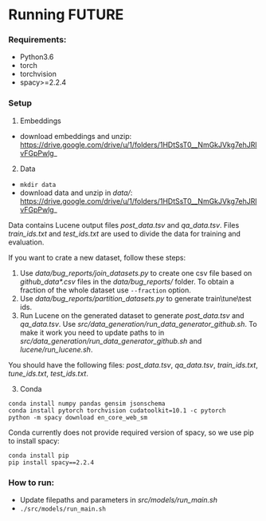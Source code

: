 # Running FUTURE

### Requirements:
* Python3.6
* torch
* torchvision
* spacy>=2.2.4

### Setup
1. Embeddings
* download embeddings and unzip: https://drive.google.com/drive/u/1/folders/1HDtSsT0__NmGkJVkg7ehJRlvFGpPwlg_

2. Data
* `mkdir data`
* download data and unzip in *data/*: https://drive.google.com/drive/u/1/folders/1HDtSsT0__NmGkJVkg7ehJRlvFGpPwlg_

Data contains Lucene output files *post_data.tsv* and *qa_data.tsv*. Files *train_ids.txt* and *test_ids.txt*
are used to divide the data for training and evaluation.

If you want to crate a new dataset, follow these steps:
1. Use *data/bug_reports/join_datasets.py* to create one csv file based on _github_data*.csv_ files 
in the *data/bug_reports/* folder. To obtain a fraction of the whole dataset use `--fraction` option.
2. Use *data/bug_reports/partition_datasets.py* to generate train\tune\test ids.
3. Run Lucene on the generated dataset to generate *post_data.tsv* and *qa_data.tsv*. Use 
*src/data_generation/run_data_generator_github.sh*. To make it work you need to update paths to in 
*src/data_generation/run_data_generator_github.sh* and *lucene/run_lucene.sh*.

You should have the following files: *post_data.tsv*, *qa_data.tsv*, *train_ids.txt*, 
*tune_ids.txt*, *test_ids.txt*.

3. Conda

```
conda install numpy pandas gensim jsonschema
conda install pytorch torchvision cudatoolkit=10.1 -c pytorch
python -m spacy download en_core_web_sm
```

Conda currently does not provide required version of spacy, so we use pip to install spacy:

```
conda install pip
pip install spacy==2.2.4
```

### How to run: 

* Update filepaths and parameters in *src/models/run_main.sh*
* `./src/models/run_main.sh`
